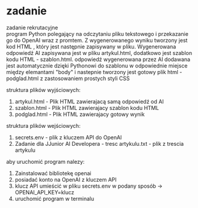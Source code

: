 # zadanie
zadanie rekrutacyjne<br>
program Python polegający na odczytaniu pliku tekstowego i przekazanie go do OpenAI wraz z promtem. Z wygenerowanego wyniku
tworzony jest kod HTML , który jest następnie zapisywany w pliku. Wygenerowana odpowiedź AI zapisywana jest w pliku artykul.html, dodatkowo jest szablon kodu HTML - szablon.html. odpowiedź wygenerowana przez AI dodawana jest automatycznie dzięki Pythonowi do szablonu w odpowiednie miejsce między elemantami "body" i nastepnie tworzony jest gotowy plik html - podglad.html z zastosowaniem prostych styli CSS

struktura plików wyjściowych:
1. artykul.html - Plik HTML zawierajacą samą odpowiedź od AI
2. szablon.html - Plik HTML zawierajacy szablon kodu HTML
3. podglad.html - Plik HTML zawierajacy gotowy wynik

struktura plików wejściowych:
1. secrets.env - plik z kluczem API do OpenAI
2. Zadanie dla JJunior AI Developera - tresc artykulu.txt - plik z trescia artykulu

aby uruchomić program nalezy:
1. Zainstalować bibliotekę openai
2. posiadać konto na OpenAI z kluczem API
3. klucz API  umieścić w pliku secrets.env w podany sposób -> OPENAI_API_KEY=klucz
4. uruchomić program w terminalu